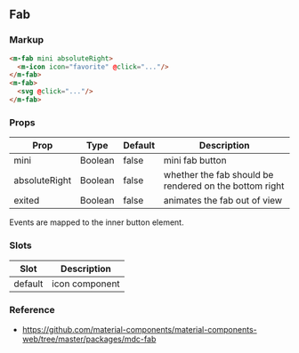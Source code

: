 ## Fab

### Markup

```html
<m-fab mini absoluteRight>
  <m-icon icon="favorite" @click="..."/>
</m-fab>
<m-fab>
  <svg @click="..."/>
</m-fab>
```
### Props

| Prop | Type | Default | Description |
|------|------|---------|-------------|
| mini | Boolean | false | mini fab button |
| absoluteRight | Boolean | false | whether the fab should be rendered on the bottom right |
| exited | Boolean | false | animates the fab out of view |

Events are mapped to the inner button element.

### Slots

| Slot | Description |
|------|-------------|
| default | icon component |

### Reference

- https://github.com/material-components/material-components-web/tree/master/packages/mdc-fab
